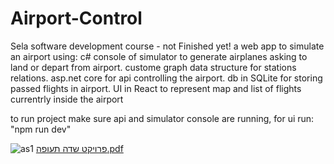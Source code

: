 # Airport-Control
Sela software development course  - not Finished yet!
a web app to simulate an airport using:
c# console of simulator to generate airplanes asking to land or depart from airport.
custome graph data structure for stations relations. 
asp.net core for api controlling the airport.
db in SQLite for storing passed flights in airport.
UI in React to represent map and list of flights currentrly inside the airport

to run project make sure api and simulator console are running, for ui run: "npm run dev"


![as1](https://github.com/yuvK/Airport-Control/assets/83789663/f18cd2c8-cb6b-4010-bfd7-a96dbe54b379)
[פרויקט שדה תעופה.pdf](https://github.com/yuvK/Airport-Control/files/11528206/default.pdf)
